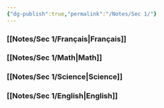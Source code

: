 ```yaml
---
{"dg-publish":true,"permalink":"/Notes/Sec 1/"}
---
```



### [[Notes/Sec 1/Français\|Français]]


### [[Notes/Sec 1/Math\|Math]]


### [[Notes/Sec 1/Science\|Science]]


### [[Notes/Sec 1/English\|English]]
